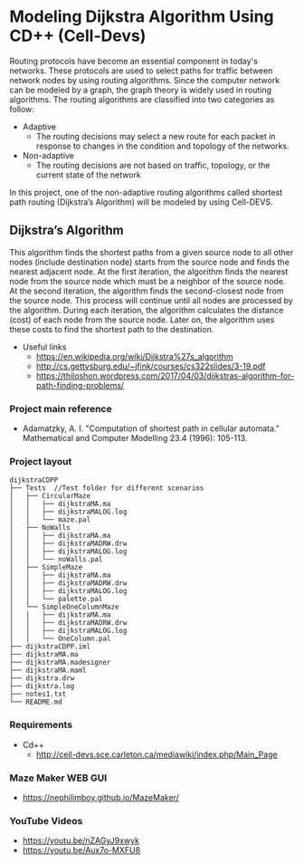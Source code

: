 Modeling Dijkstra Algorithm Using CD++ (Cell-Devs)
===================================================
Routing protocols have become an essential component in today's networks. 
These protocols are used to select paths for traffic between network nodes by using routing algorithms. 
Since the computer network can be modeled by a graph, the graph theory is widely used in routing algorithms. 
The routing algorithms are classified into two categories as follow:

- Adaptive
    - The routing decisions may select a new route for each packet in response to changes in the condition and topology of the networks.
- Non-adaptive
    - The routing decisions are not based on traffic, topology, or the current state of the network

In this project, one of the non-adaptive routing algorithms called shortest 
path routing (Dijkstra’s Algorithm) will be modeled by using Cell-DEVS.

Dijkstra’s Algorithm 
------------------------
This algorithm finds the shortest paths from a given source node to all other nodes (include destination node) starts from the source node and finds the nearest adjacent node. 
At the first iteration, the algorithm finds the nearest node from the source node which must be a neighbor of the source node. 
At the second iteration, the  algorithm  finds  the  second-closest  node  from  the  source  node. This  process  will continue until all nodes are processed by the algorithm. 
During each iteration, the algorithm calculates the distance (cost) of each node from the source  node. Later  on, the algorithm  uses these costs to  find the shortest path to the destination.
- Useful links
    - https://en.wikipedia.org/wiki/Dijkstra%27s_algorithm
    - http://cs.gettysburg.edu/~jfink/courses/cs322slides/3-19.pdf
    - https://thiloshon.wordpress.com/2017/04/03/dijkstras-algorithm-for-path-finding-problems/

### Project main reference
- Adamatzky, A. I. "Computation of shortest path in cellular automata." Mathematical and Computer Modelling 23.4 (1996): 105-113. 

### Project layout 

```
dijkstraCDPP
├── Tests  //Test folder for different scenarios
│   ├── CircularMaze
│   │   ├── dijkstraMA.ma
│   │   ├── dijkstraMALOG.log
│   │   └── maze.pal
│   ├── NoWalls
│   │   ├── dijkstraMA.ma
│   │   ├── dijkstraMADRW.drw
│   │   ├── dijkstraMALOG.log
│   │   └── noWalls.pal
│   ├── SimpleMaze
│   │   ├── dijkstraMA.ma
│   │   ├── dijkstraMADRW.drw
│   │   ├── dijkstraMALOG.log
│   │   └── palette.pal
│   └── SimpleOneColumnMaze
│   │   ├── dijkstraMA.ma
│   │   ├── dijkstraMADRW.drw
│   │   ├── dijkstraMALOG.log
│   │   └── OneColumn.pal
├── dijkstraCDPP.iml
├── dijkstraMA.ma
├── dijkstraMA.madesigner
├── dijkstraMA.maml
├── dijkstra.drw
├── dijkstra.log
├── notes1.txt
└── README.md
```


### Requirements 
- Cd++
    - http://cell-devs.sce.carleton.ca/mediawiki/index.php/Main_Page

### Maze Maker WEB GUI
- https://nephilimboy.github.io/MazeMaker/ 
### YouTube Videos
- https://youtu.be/nZAGyJ9xwyk
- https://youtu.be/Aux7o-MXFU8



